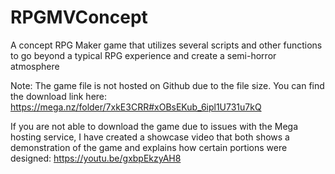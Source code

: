 # RPGMVConcept
A concept RPG Maker game that utilizes several scripts and other functions to go beyond a typical RPG experience and create a semi-horror atmosphere


Note: The game file is not hosted on Github due to the file size. You can find the download link here:
https://mega.nz/folder/7xkE3CRR#xOBsEKub_6ipl1U731u7kQ

If you are not able to download the game due to issues with the Mega hosting service, I have created a showcase video that both shows a demonstration of the game and explains how certain portions were designed:
https://youtu.be/gxbpEkzyAH8